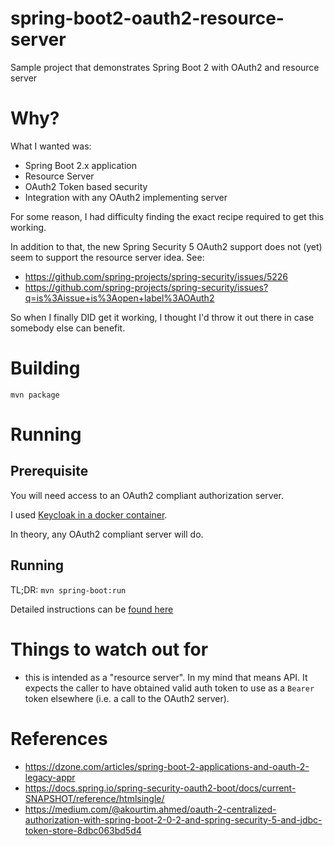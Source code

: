 # spring-boot2-oauth2-resource-server
Sample project that demonstrates Spring Boot 2 with OAuth2 and resource server

# Why?
What I wanted was:
- Spring Boot 2.x application
- Resource Server 
- OAuth2 Token based security
- Integration with any OAuth2 implementing server

For some reason, I had difficulty finding the exact recipe required to get this working.

In addition to that, the new Spring Security 5 OAuth2 support does not (yet) seem to support 
the resource server idea.
See:
- https://github.com/spring-projects/spring-security/issues/5226
- https://github.com/spring-projects/spring-security/issues?q=is%3Aissue+is%3Aopen+label%3AOAuth2

So when I finally DID get it working, I thought I'd throw it out there in case somebody else can benefit.


# Building
`mvn package`

# Running
## Prerequisite
You will need access to an OAuth2 compliant authorization server.

I used [Keycloak in a docker container](https://hub.docker.com/r/jboss/keycloak/).

In theory, any OAuth2 compliant server will do.

## Running
TL;DR: `mvn spring-boot:run`

Detailed instructions can be [found here](https://docs.spring.io/spring-boot/docs/current/reference/html/using-boot-running-your-application.html) 

# Things to watch out for
- this is intended as a "resource server". In my mind that means API. It expects the caller to have obtained valid 
   auth token to use as a `Bearer` token elsewhere (i.e. a call to the OAuth2 server).
   

# References
- https://dzone.com/articles/spring-boot-2-applications-and-oauth-2-legacy-appr
- https://docs.spring.io/spring-security-oauth2-boot/docs/current-SNAPSHOT/reference/htmlsingle/
- https://medium.com/@akourtim.ahmed/oauth-2-centralized-authorization-with-spring-boot-2-0-2-and-spring-security-5-and-jdbc-token-store-8dbc063bd5d4
